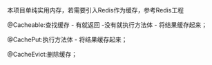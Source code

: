 本项目单纯实用内存，若需要引入Redis作为缓存，参考Redis工程

@Cacheable:查找缓存 - 有就返回 -没有就执行方法体 - 将结果缓存起来；

@CachePut:执行方法体 - 将结果缓存起来；

@CacheEvict:删除缓存；